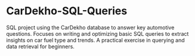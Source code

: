 # CarDekho-SQL-Queries
SQL project using the CarDekho database to answer key automotive questions. Focuses on writing and optimizing basic SQL queries to extract insights on car fuel type and trends. A practical exercise in querying and data retrieval for beginners.
